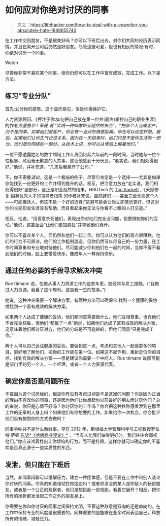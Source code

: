 # 如何应对你绝对讨厌的同事

> 原文：<https://lifehacker.com/how-to-deal-with-a-coworker-you-absolutely-hate-1848655740>

在工作中交到朋友，不是很美好吗？你可以下班后出去，对你们共同的经历表示同情，并且在离开公司后仍然是好朋友。尽管这很可爱，但也有相反的情况:有时，你绝对讨厌一个同事。

Watch

尽管你非常不喜欢某个同事，但你仍然可以在工作中富有成效，完成工作。以下是方法。

## **练习“专业分队”**

首先:划分你的感觉。这个显而易见，但是你得维护它。

人力资源顾问、《押注于你:如何把自己放在第一位并(最终)掌控自己的职业生涯》的作者*劳里鲁伊 t 蒂曼 说:“实践一种叫做职业超然的东西”。“把那个人当成客户，而不是同事。如果他们是客户，你会有一点点的情感距离。你也可以设定界限。最后，如果他们让你生气也没关系，因为在一天结束时，他们只是不是你生活的一部分。他们是你网络的一部分。从技术上讲，你可以从情感上解雇他们。”*

一位不愿透露姓名的数字领域工作人员回忆起六年前的一段时间，当时他与一位个性粗暴、政治毫无歉意的人共事，这让他感到十分厌恶。“老实说，我们相处得很好，”他说，并补充道，“几周后我离开了公司。”

不，你不需要*退出*。这是一个极端的例子，尽管它肯定是一个选择——尤其是如果你能找到一份更好的工作并得到提升的话。相反，把注意力放在“老实说，我们相处得很好”这部分，这正是职业超然的结果。HRUTech 的 [Tim Sackett](https://hrutech.com/) ,《天赋修复:招募优秀人才的领导者指南 的作者补充说，虽然辞职——甚至完全无视这个人——可能很诱人，但这不是一个好的选择:“逃避可能会让你立即感觉更好，但这对你的长期职业生涯没有帮助，而且看起来你无法与你看不上眼的人打交道。”

相反，他说，“用善意杀死他们，表现出你对他们完全没问题，但要限制你们的互动。”他说，这甚至会“让他们更加疯狂”并导致他们离开。

你可以不喜欢某个人，但仍然和他们一起工作。你可以认为他们的观点很糟糕，他们的行为不可原谅，他们的工作粗制滥造，但你仍然可以尽自己的一份力量，在工作时间尊重和专业地对待他们。尽可能减少你和他们在一起的时间，当你不得不看到他们的时候，脸上要带着快乐，像成年人一样保持快乐。

## 通过任何必要的手段寻求解决冲突

Rue ttimann 说，在她从事人力资源工作的这些年里，她经常与员工接触。(“我做过人力资源。我看了这个周刊。这是我一生的故事。”)

她说，这种冲突需要一个解决方案，有两种方法可以确保它:找到一个健康的妥协或找到一个富有成效的解决方案。

如果两个人达成了健康的妥协，他们都同意需要做什么，他们互相尊重，也许他们不会完全获胜，但他们“都赢了一点”她说，如果他们达成了富有成效的解决方案，这意味着他们都讨厌对方，他们的分歧是不可逾越的，但他们同意“只是完成工作。”

两个人可以自己达成健康的妥协。要做到这一点，考虑和其他人一起做更多的项目，更好地了解他们，把你的工作放在第一位。如果这不起作用，重新定位你的目标，找到有效的解决方案——但是建议你需要一个中间人。Rue ttimann 说那可能是部门里的另一个人，一个经理，或者一个人力资源代表。

## 确定你是否是问题所在

不要因为这个讨厌我们，但是你有没有考虑过*你*是不是这里的问题？你是因为正当的理由不喜欢你的同事，还是因为他们让你想起你以前最好的朋友而讨厌他们？总的来说，你只是心情不好吗？你讨厌你的工作吗？你会把这种挫败感发泄到在那里工作的无辜的人身上吗？如果他们有你想要的工作，如果给你一次机会，你会批评他们没有按照你的方式去做吗？

同事争吵并不是什么新鲜事。早在 2012 年，斯坦福大学管理科学与工程教授罗伯特·萨顿 [告诉*《哈佛商业评论》*](https://hbr.org/2012/01/how-to-work-with-someone-you-h) ，“当有人比我们做得更好时，我们往往会鄙视他们。”你应该试着找出让你烦恼的行为，而不是特质，这样你就可以确定你的不喜欢是否真正源于一些实质性的东西。

## **发泄，但只能在下班后**

当然，和同事闲聊可以缓解压力，建立一种团体感，但是不要在工作中和别人谈论你讨厌的同事。你真的知道谁站在你这边吗？或者你发泄的某人是你敌人的秘密盟友，或者是一个公正的观察者，他只是想挑起一些戏剧，看着它展开？相反，把你所有的挫折都发泄到工作之外的朋友身上。

你需要在你和你讨厌的同事之间保持文明，不管这种敌意是双向的还是单向的。在工作中保持专业的风度是很重要的，同样重要的是能够在业余时间表达自己，释放所有的情绪，减轻压力。